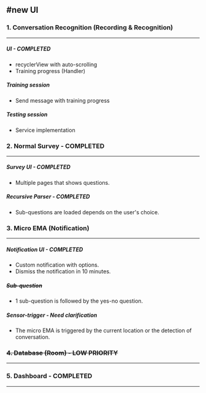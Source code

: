 #new UI
---------------------------------------
### 1. Conversation Recognition (Recording & Recognition)
---------------------------------------
#####   UI - COMPLETED
 -  recyclerView with auto-scrolling
 -  Training progress (Handler)
#####   Training session
 -  Send message with training progress
#####   Testing session
 -  Service implementation

### 2. Normal Survey - COMPLETED
---------------------------------------
#####   Survey UI - COMPLETED
 -  Multiple pages that shows questions.
#####   Recursive Parser - COMPLETED
 -  Sub-questions are loaded depends on the user's choice.

### 3. Micro EMA (Notification)
---------------------------------------
#####   Notification UI - COMPLETED
 -  Custom notification with options.
 -  Dismiss the notification in 10 minutes.
#####   ~~Sub-question~~
 -  1 sub-question is followed by the yes-no question.
#####   Sensor-trigger - Need clarification
 -  The micro EMA is triggered by the current location or the detection of conversation.


### ~~4. Database (Room) - LOW PRIORITY~~
---------------------------------------

### 5. Dashboard  - COMPLETED
---------------------------------------




